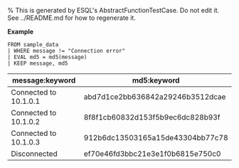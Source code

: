 % This is generated by ESQL's AbstractFunctionTestCase. Do not edit it. See ../README.md for how to regenerate it.

**Example**

```esql
FROM sample_data
| WHERE message != "Connection error"
| EVAL md5 = md5(message)
| KEEP message, md5
```

| message:keyword | md5:keyword |
| --- | --- |
| Connected to 10.1.0.1 | abd7d1ce2bb636842a29246b3512dcae |
| Connected to 10.1.0.2 | 8f8f1cb60832d153f5b9ec6dc828b93f |
| Connected to 10.1.0.3 | 912b6dc13503165a15de43304bb77c78 |
| Disconnected | ef70e46fd3bbc21e3e1f0b6815e750c0 |


